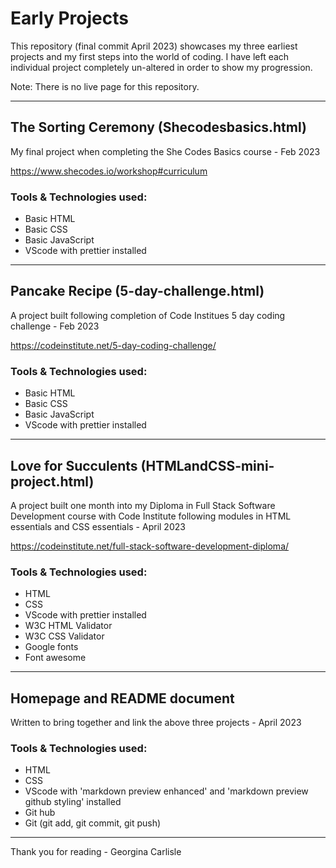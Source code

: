 # Early Projects
This repository (final commit April 2023) showcases my three earliest projects and my first steps into the world of coding. 
I have left each individual project completely un-altered in order to show my progression.  

Note: There is no live page for this repository.

***

## The Sorting Ceremony (Shecodesbasics.html)

My final project when completing the She Codes Basics course - Feb 2023

https://www.shecodes.io/workshop#curriculum

### Tools & Technologies used:
- Basic HTML
- Basic CSS
- Basic JavaScript
- VScode with prettier installed

***

## Pancake Recipe (5-day-challenge.html)

A project built following completion of Code Institues 5 day coding challenge - Feb 2023

https://codeinstitute.net/5-day-coding-challenge/

### Tools & Technologies used:
- Basic HTML
- Basic CSS
- Basic JavaScript
- VScode with prettier installed

***

## Love for Succulents (HTMLandCSS-mini-project.html)

A project built one month into my Diploma in Full Stack Software Development course with Code Institute following modules in HTML essentials and CSS essentials - April 2023

https://codeinstitute.net/full-stack-software-development-diploma/

### Tools & Technologies used:
- HTML
- CSS
- VScode with prettier installed
- W3C HTML Validator
- W3C CSS Validator
- Google fonts
- Font awesome

***

## Homepage and README document

Written to bring together and link the above three projects - April 2023

### Tools & Technologies used:
- HTML
- CSS
- VScode with 'markdown preview enhanced' and 'markdown preview github styling' installed
- Git hub
- Git (git add, git commit, git push)

***

Thank you for reading - Georgina Carlisle